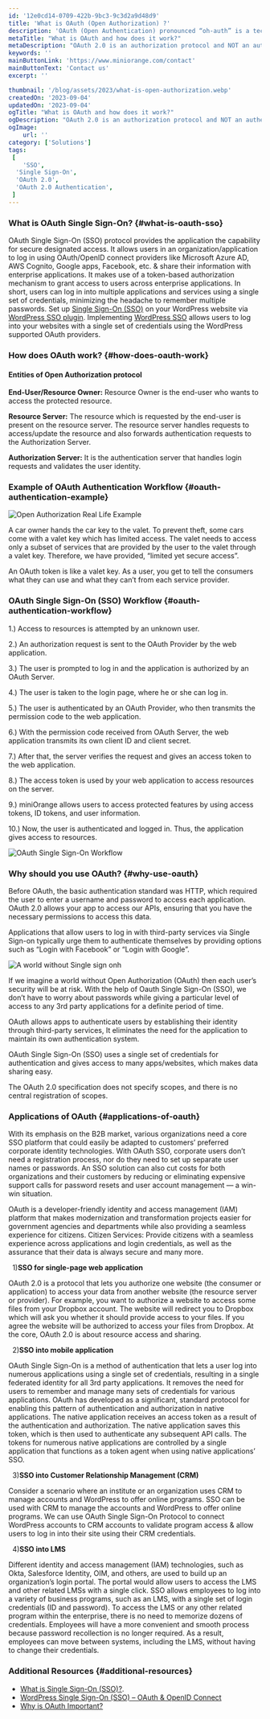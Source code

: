 ```yaml
---
id: '12e0cd14-0709-422b-9bc3-9c3d2a9d48d9'
title: 'What is OAuth (Open Authorization) ?'
description: 'OAuth (Open Authentication) pronounced “oh-auth” is a technological standard that allows you to share information between services without exposing your password. It’s a widely-adopted standard that’s used by developers of websites and apps, and you probably use services every day that utilize OAuth.'
metaTitle: "What is OAuth and how does it work?"
metaDescription: "OAuth 2.0 is an authorization protocol and NOT an authentication protocol. As such, it is designed primarily as a means of granting access to a set of resources, for example, remote APIs or user data."
keywords: ''
mainButtonLink: 'https://www.miniorange.com/contact'
mainButtonText: 'Contact us'
excerpt: ''

thumbnail: '/blog/assets/2023/what-is-open-authorization.webp'
createdOn: '2023-09-04'
updatedOn: '2023-09-04'
ogTitle: "What is OAuth and how does it work?"
ogDescription: "OAuth 2.0 is an authorization protocol and NOT an authentication protocol. As such, it is designed primarily as a means of granting access to a set of resources, for example, remote APIs or user data."
ogImage:
    url: ''
category: ['Solutions']
tags:
 [
	'SSO',
  'Single Sign-On',
  'OAuth 2.0',
  'OAuth 2.0 Authentication',
 ]
---
```



### What is OAuth Single Sign-On? {#what-is-oauth-sso}

  OAuth Single Sign-On (SSO) protocol provides the application the capability for secure designated access. It allows users in an organization/application to log in using OAuth/OpenID connect providers like Microsoft Azure AD, AWS Cognito, Google apps, Facebook, etc. & share their information with enterprise applications. It makes use of a token-based authorization mechanism to grant access to users across enterprise applications. In short, users can log in into multiple applications and services using a single set of credentials, minimizing the headache to remember multiple passwords. Set up [Single Sign-On (SSO)](https://www.miniorange.com/products/single-sign-on-sso) on your WordPress website via [WordPress SSO plugin](https://wordpress.org/plugins/miniorange-login-with-eve-online-google-facebook/). Implementing [WordPress SSO](https://plugins.miniorange.com/wordpress-sso) allows users to log into your websites with a single set of credentials using the WordPress supported OAuth providers.


### How does OAuth work?  {#how-does-oauth-work}

#### Entities of Open Authorization protocol

**End-User/Resource Owner:** Resource Owner is the end-user who wants to access the protected resource.

**Resource Server:** The resource which is requested by the end-user is present on the resource server. The resource server handles requests to access/update the resource and also forwards authentication requests to the Authorization Server.

**Authorization Server:** It is the authentication server that handles login requests and validates the user identity.

### Example of OAuth Authentication Workflow {#oauth-authentication-example}

![Open Authorization Real Life Example](/blog/assets/2023/real-life-example.webp)

A car owner hands the car key to the valet. To prevent theft, some cars come with a valet key which has limited access. The valet needs to access only a subset of services that are provided by the user to the valet through a valet key. Therefore, we have provided, “limited yet secure access”.

An OAuth token is like a valet key. As a user, you get to tell the consumers what they can use and what they can’t from each service provider.

### OAuth Single Sign-On (SSO) Workflow {#oauth-authentication-workflow}

 1.) Access to resources is attempted by an unknown user.

 2.) An authorization request is sent to the OAuth Provider by the web application.

 3.) The user is prompted to log in and the application is authorized by an OAuth Server.

 4.) The user is taken to the login page, where he or she can log in.

 5.) The user is authenticated by an OAuth Provider, who then transmits the permission code to the web application.

 6.) With the permission code received from OAuth Server, the web application transmits its own client ID and client secret.

 7.) After that, the server verifies the request and gives an access token to the web application.

 8.) The access token is used by your web application to access resources on the server.

 9.) miniOrange allows users to access protected features by using access tokens, ID tokens, and user information.

 10.) Now, the user is authenticated and logged in. Thus, the application gives access to resources.

![OAuth Single Sign-On Workflow](/blog/assets/2023/oauth-protocol.webp)

### Why should you use OAuth? {#why-use-oauth}

 Before OAuth, the basic authentication standard was HTTP, which required the user to enter a username and password to access each application. OAuth 2.0 allows your app to access our APIs, ensuring that you have the necessary permissions to access this data.
 
 Applications that allow users to log in with third-party services via Single Sign-on typically urge them to authenticate themselves by providing options such as “Login with Facebook” or “Login with Google”.

 ![A world without Single sign onh](/blog/assets/2023/world-without-oauth.webp)

 If we imagine a world without Open Authorization (OAuth) then each user’s security will be at risk. With the help of Oauth Single Sign-On (SSO), we don’t have to worry about passwords while giving a particular level of access to any 3rd party applications for a definite period of time.

 OAuth allows apps to authenticate users by establishing their identity through third-party services, It eliminates the need for the application to maintain its own authentication system.

 OAuth Single Sign-On (SSO) uses a single set of credentials for authentication and gives access to many apps/websites, which makes data sharing easy.

 The OAuth 2.0 specification does not specify scopes, and there is no central registration of scopes.


### Applications of OAuth  {#applications-of-oauth}

With its emphasis on the B2B market, various organizations need a core SSO platform that could easily be adapted to customers’ preferred corporate identity technologies. With OAuth SSO, corporate users don’t need a registration process, nor do they need to set up separate user names or passwords. An SSO solution can also cut costs for both organizations and their customers by reducing or eliminating expensive support calls for password resets and user account management — a win-win situation.

OAuth is a developer-friendly identity and access management (IAM) platform that makes modernization and transformation projects easier for government agencies and departments while also providing a seamless experience for citizens. Citizen Services: Provide citizens with a seamless experience across applications and login credentials, as well as the assurance that their data is always secure and many more.

&nbsp; 1)**SSO for single-page web application**

OAuth 2.0 is a protocol that lets you authorize one website (the consumer or application) to access your data from another website (the resource server or provider). For example, you want to authorize a website to access some files from your Dropbox account. The website will redirect you to Dropbox which will ask you whether it should provide access to your files. If you agree the website will be authorized to access your files from Dropbox. At the core, OAuth 2.0 is about resource access and sharing.

&nbsp; 2)**SSO into mobile application**

OAuth Single Sign-On is a method of authentication that lets a user log into numerous applications using a single set of credentials, resulting in a single federated identity for all 3rd party applications. It removes the need for users to remember and manage many sets of credentials for various applications. OAuth has developed as a significant, standard protocol for enabling this pattern of authentication and authorization in native applications. The native application receives an access token as a result of the authentication and authorization. The native application saves this token, which is then used to authenticate any subsequent API calls. The tokens for numerous native applications are controlled by a single application that functions as a token agent when using native applications’ SSO.

&nbsp; 3)**SSO into Customer Relationship Management (CRM)**

Consider a scenario where an institute or an organization uses CRM to manage accounts and WordPress to offer online programs. SSO can be used with CRM to manage the accounts and WordPress to offer online programs. We can use OAuth Single Sign-On Protocol to connect WordPress accounts to CRM accounts to validate program access & allow users to log in into their site using their CRM credentials.

&nbsp; 4)**SSO into LMS**

Different identity and access management (IAM) technologies, such as Okta, Salesforce Identity, OIM, and others, are used to build up an organization’s login portal. The portal would allow users to access the LMS and other related LMSs with a single click. SSO allows employees to log into a variety of business programs, such as an LMS, with a single set of login credentials (ID and password). To access the LMS or any other related program within the enterprise, there is no need to memorize dozens of credentials. Employees will have a more convenient and smooth process because password recollection is no longer required. As a result, employees can move between systems, including the LMS, without having to change their credentials.


### Additional Resources {#additional-resources}

- [What is Single Sign-On (SSO)?](https://www.miniorange.com/products/single-sign-on-sso).
- [WordPress Single Sign-On (SSO) – OAuth & OpenID Connect](https://plugins.miniorange.com/wordpress-sso)
- [Why is OAuth Important?](https://www.cisecurity.org/insights/blog/why-oauth-is-so-important-an-interview-with-justin-richer)